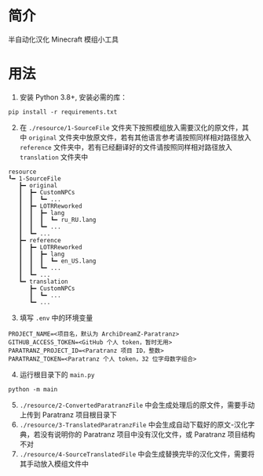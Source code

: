 # 简介
半自动化汉化 Minecraft 模组小工具

# 用法
1. 安装 Python 3.8+, 安装必需的库：
```shell
pip install -r requirements.txt
```
2. 在 `./resource/1-SourceFile` 文件夹下按照模组放入需要汉化的原文件，其中 `original` 文件夹中放原文件，若有其他语言参考请按照同样相对路径放入 `reference` 文件夹中，若有已经翻译好的文件请按照同样相对路径放入 `translation` 文件夹中
```text
resource
┖━ 1-SourceFile
   ┣━ original 
   ┃  ┣━ CustomNPCs
   ┃  ┃  ┗━ ...
   ┃  ┣━ LOTRReworked
   ┃  ┃  ┣━ lang
   ┃  ┃  ┃  ┗━ ru_RU.lang
   ┃  ┃  ┗━ ...
   ┃  ┗━ ...
   ┣━ reference 
   ┃  ┣━ LOTRReworked
   ┃  ┃  ┣━ lang
   ┃  ┃  ┃  ┗━ en_US.lang
   ┃  ┃  ┗━ ...
   ┃  ┗━ ...
   ┗━ translation
      ┣━ CustomNPCs
      ┃  ┗━ ...
      ┗━ ...
```
3. 填写 `.env` 中的环境变量
```dotenv
PROJECT_NAME=<项目名，默认为 ArchiDreamZ-Paratranz>
GITHUB_ACCESS_TOKEN=<GitHub 个人 token，暂时无用>
PARATRANZ_PROJECT_ID=<Paratranz 项目 ID，整数>
PARATRANZ_TOKEN=<Paratranz 个人 token，32 位字母数字组合>
```
4. 运行根目录下的 `main.py`
```shell
python -m main
```
5. `./resource/2-ConvertedParatranzFile` 中会生成处理后的原文件，需要手动上传到 Paratranz 项目根目录下
6. `./resource/3-TranslatedParatranzFile` 中会生成自动下载好的原文-汉化字典，若没有说明你的 Paratranz 项目中没有汉化文件，或 Paratranz 项目结构不对
7. `./resource/4-SourceTranslatedFile` 中会生成替换完毕的汉化文件，需要将其手动放入模组文件中